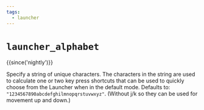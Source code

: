 ```yaml
---
tags:
  - launcher
---
```

# `launcher_alphabet`

{{since('nightly')}}

Specify a string of unique characters. The characters in the string are used
to calculate one or two key press shortcuts that can be used to quickly choose from
the Launcher when in the default mode. Defaults to:
`"1234567890abcdefghilmnopqrstuvwxyz"`. (Without j/k so they can be used for movement
up and down.)
